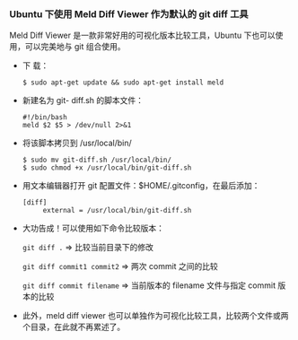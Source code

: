 ### Ubuntu 下使用 Meld Diff Viewer 作为默认的 git diff 工具
Meld Diff Viewer 是一款非常好用的可视化版本比较工具，Ubuntu 下也可以使用，可以完美地与 git 组合使用。

* 下 载：
    ``` shell
    $ sudo apt-get update && sudo apt-get install meld
    ```

* 新建名为 git- diff.sh 的脚本文件：
    ``` shell
    #!/bin/bash
    meld $2 $5 > /dev/null 2>&1
    ```

* 将该脚本拷贝到  /usr/local/bin/
    ``` shell
    $ sudo mv git-diff.sh /usr/local/bin/
    $ sudo chmod +x /usr/local/bin/git-diff.sh
    ```

* 用文本编辑器打开 git 配置文件：$HOME/.gitconfig，在最后添加：
    ``` shell
    [diff]
         external = /usr/local/bin/git-diff.sh
    ```
* 大功告成！可以使用如下命令比较版本：

    <code>git diff .</code>     => 比较当前目录下的修改

    <code>git diff commit1 commit2</code>  => 两次 commit 之间的比较

    <code>git diff commit filename</code> => 当前版本的 filename 文件与指定 commit 版本的比较

* 此外，meld diff viewer 也可以单独作为可视化比较工具，比较两个文件或两个目录，在此就不再累述了。
